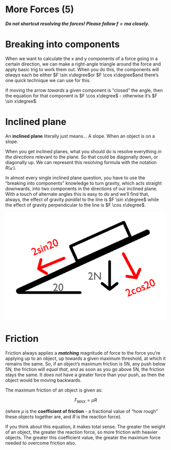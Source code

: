 # More Forces (5)

***Do not shortcut resolving the forces! Please follow $f=ma$ closely.***

# Breaking into components

When we want to calculate the x and y components of a force going in a certain direction, we can make a right-angle triangle around the force and apply basic trig to work them out. When you do this, the components will *always* each be either $F \sin x\degree$or $F \cos x\degree$and there’s one quick technique we can use for this.

If moving the arrow *towards* a given component is “closed” the angle, then the equation for that component is $F \cos x\degree$ - otherwise it’s $F \sin x\degree$.

# Inclined plane

An **inclined plane** literally just means… A slope. When an object is on a slope.

When you get inclined planes, what you should do is resolve everything *in the directions* relevant to the plane. So that could be diagonally down, or diagonally up. We can represent this resolving formula with the notation $R(\swarrow)$. 

In almost every single inclined plane question, you have to use the “breaking into components” knowledge to turn gravity, which acts straight downwards, into two components in the directions of our inclined plane. With a touch of alternate angles this is easy to do and we’ll find that, always, the effect of gravity *parallel* to the line is $F \sin x\degree$ while the effect of gravity perpendicular to the line is $F \cos x\degree$.

![InclinedSlopeMov.png](More%20Forces%20(5)%209eb9f52a089a4889856de6e6b2bee582/InclinedSlopeMov.png)

# Friction

Friction always applies a ***matching*** magnitude of force to the force you’re applying up to an object, up towards a given maximum threshold, at which it remains the same. So, if an object’s maximum friction is 5N, any push below 5N, the friction will *equal that*, and as soon as you go above 5N, the friction stays the same. It *does not* have a greater force than your push, as then the object would be moving backwards.

The maximum friction of an object is given as:

$$
F_{MAX} = \mu R
$$

(where $\mu$ is the **coefficient of friction** - a fractional value of “how rough” these objects together are, and $R$ is the reaction force).

If you think about this equation, it makes total sense. The greater the weight of an object, the greater the reaction force, so more friction with heavier objects. The greater this coefficient value, the greater the maximum force needed to overcome friction also.